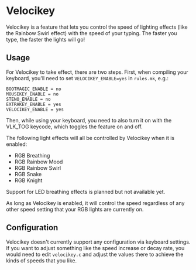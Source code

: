 # Velocikey

Velocikey is a feature that lets you control the speed of lighting effects \(like the Rainbow Swirl effect\) with the speed of your typing. The faster you type, the faster the lights will go!

## Usage

For Velocikey to take effect, there are two steps. First, when compiling your keyboard, you'll need to set `VELOCIKEY_ENABLE=yes` in `rules.mk`, e.g.:

```text
BOOTMAGIC_ENABLE = no
MOUSEKEY_ENABLE = no
STENO_ENABLE = no
EXTRAKEY_ENABLE = yes
VELOCIKEY_ENABLE = yes
```

Then, while using your keyboard, you need to also turn it on with the VLK\_TOG keycode, which toggles the feature on and off.

The following light effects will all be controlled by Velocikey when it is enabled:

* RGB Breathing
* RGB Rainbow Mood
* RGB Rainbow Swirl
* RGB Snake
* RGB Knight

Support for LED breathing effects is planned but not available yet.

As long as Velocikey is enabled, it will control the speed regardless of any other speed setting that your RGB lights are currently on.

## Configuration

Velocikey doesn't currently support any configuration via keyboard settings. If you want to adjust something like the speed increase or decay rate, you would need to edit `velocikey.c` and adjust the values there to achieve the kinds of speeds that you like.

